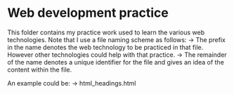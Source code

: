 # Web development practice
This folder contains my practice work used to learn the various web technologies.
Note that I use a file naming scheme as follows:
	-> The prefix in the name denotes the web technology to be practiced in that file.
	   However other technologies could help with that practice.
	-> The remainder of the name denotes a unique identifier for the file and gives an
	   idea of the content within the file.

An example could be:
	-> html_headings.html
